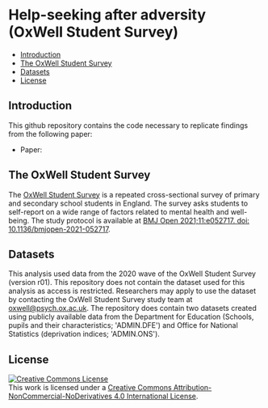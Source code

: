 # Help-seeking after adversity (OxWell Student Survey)

  * [Introduction](#introduction)
  * [The OxWell Student Survey](#oxwell-student-survey)
  * [Datasets](#datasets)
  * [License](#license)

## Introduction

This github repository contains the code necessary to replicate findings from the following paper:

* Paper: []()

## The OxWell Student Survey

The [OxWell Student Survey](https://oxwell.org) is a repeated cross-sectional survey of primary and secondary school students in England. The survey asks students to self-report on a wide range of factors related to mental health and well-being. The study protocol is available at [BMJ Open 2021;11:e052717. doi: 10.1136/bmjopen-2021-052717](https://bmjopen.bmj.com/content/11/12/e052717.info).

## Datasets

This analysis used data from the 2020 wave of the OxWell Student Survey (version r01). This repository does not contain the dataset used for this analysis as access is restricted. Researchers may apply to use the dataset by contacting the OxWell Student Survey study team at [oxwell@psych.ox.ac.uk](mailto:oxwell@psych.ox.ac.uk). The repository does contain two datasets created using publicly available data from the Department for Education (Schools, pupils and their characteristics; 'ADMIN.DFE') and Office for National Statistics (deprivation indices; 'ADMIN.ONS').

## License
<a rel="license" href="http://creativecommons.org/licenses/by-nc-nd/4.0/"><img alt="Creative Commons License" style="border-width:0" src="https://i.creativecommons.org/l/by-nc-nd/4.0/88x31.png" /></a><br />This work is licensed under a <a rel="license" href="http://creativecommons.org/licenses/by-nc-nd/4.0/">Creative Commons Attribution-NonCommercial-NoDerivatives 4.0 International License</a>.
